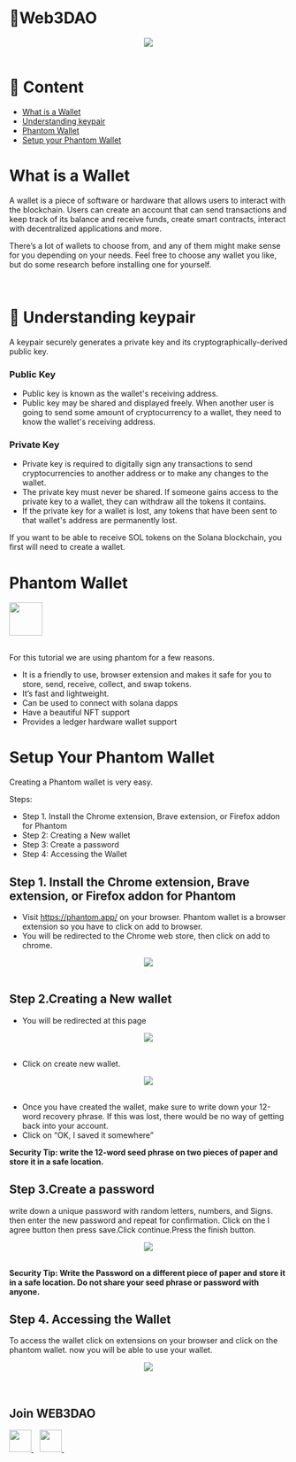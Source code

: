 # 🚀Web3DAO

<div align="center">
  <img src="./sol-wallet.png">
</div>
<br/>

# 📄 Content

- [What is a Wallet](#What-is-a-Wallet)
- [Understanding keypair](#🔑-Understanding-keypair)
- [Phantom Wallet](#Phantom-Wallet)
- [Setup your Phantom Wallet](#Setup-your-Phantom-wallet)



# What is a Wallet
 A wallet is a piece of software or hardware that allows users to interact with the blockchain. Users can create an account that can send transactions and keep track of its balance and receive funds, create smart contracts, interact with decentralized applications and more.

There’s a lot of wallets to choose from, and any of them might make sense for you depending on your needs. Feel free to choose any wallet you like, but do some research before installing one for yourself.

<br/>

# 🔑 Understanding keypair
A keypair securely generates a private key and its cryptographically-derived public key. 

### Public Key
- Public key is known as the wallet's receiving address. 
- Public key may be shared and displayed freely. When another user is going to send some amount of cryptocurrency to a wallet, they need to know the wallet's receiving address.

### Private Key
- Private key is required to digitally sign any transactions to send cryptocurrencies to another address or to make any changes to the wallet. 
- The private key must never be shared. If someone gains access to the private key to a wallet, they can withdraw all the tokens it contains. 
- If the private key for a wallet is lost, any tokens that have been sent to that wallet's address are permanently lost.

If you want to be able to receive SOL tokens on the Solana blockchain, you first will need to create a wallet.

# Phantom Wallet
<div align="left">
  <img width="60px" src="./Phamtom-wallet.jpg">
</div>
<br/>

For this tutorial we are using phantom for a few reasons. 
- It is a friendly to use, browser extension and makes it safe for you to store, send, receive, collect, and swap tokens.
- It’s fast and lightweight. 
- Can be used to connect with solana dapps
- Have a beautiful NFT support
- Provides a ledger hardware wallet support


# Setup Your Phantom Wallet

Creating a Phantom wallet is very easy.

Steps:
- Step 1. Install the Chrome extension, Brave extension, or Firefox addon for Phantom
- Step 2: Creating a New wallet
- Step 3: Create a password
- Step 4: Accessing the Wallet

## Step 1. Install the Chrome extension, Brave extension, or Firefox addon for Phantom

- Visit https://phantom.app/ on your browser. Phantom wallet is a browser extension so you have to click on add to browser.
- You will be redirected to the Chrome web store, then click on add to chrome.
<div align="center">
  <img src="./chrome-store.jpg">
</div>
<br/>


## Step 2.Creating a New wallet
- You will be redirected at this page
<div align="center">
  <img src="./create-new-wallet.jpg">
</div>
<br/>

- Click on create new wallet.
<div align="center">
  <img src="./secret-recovery-phrase.jpg">
</div>
<br/>

- Once you have created the wallet, make sure to write down your 12-word recovery phrase. If this was lost, there would be no way of getting back into your account.
- Click on “OK, I saved it somewhere” 

**Security Tip: write the 12-word seed phrase on two pieces of paper and store it in a safe location.**

## Step 3.Create a password
write down a unique password with random letters, numbers, and Signs. then enter the new password and repeat for confirmation.
Click on the I agree button then press save.Click continue.Press the finish button.

<div align="center">
  <img src="./create-password.png">
</div>
<br/>

**Security Tip: Write the Password on a different piece of paper and store it in a safe location. Do not share your seed phrase or password with anyone.**

## Step 4. Accessing the Wallet
To access the wallet click on extensions on your browser and click on the phantom wallet. now you will be able to use your wallet.

<div align="center">
  <img src="./accessing-wallet.jpg">
</div>
<br/>
<br/>

## Join WEB3DAO
  <a href="https://discord.io/web3dao">
    <img width="40px" src="https://www.vectorlogo.zone/logos/discordapp/discordapp-tile.svg" />
  </a>&ensp;
  <a href="https://twitter.com/Web3DAO_">
    <img width="40px" src="https://www.vectorlogo.zone/logos/twitter/twitter-official.svg" />
  </a>&ensp;
<br/><br/>
